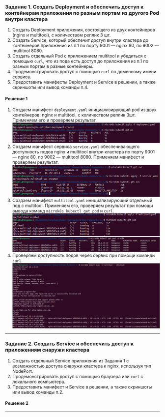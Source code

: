 ### Задание 1. Создать Deployment и обеспечить доступ к контейнерам приложения по разным портам из другого Pod внутри кластера

1. Создать Deployment приложения, состоящего из двух контейнеров (nginx и multitool), с количеством реплик 3 шт.
2. Создать Service, который обеспечит доступ внутри кластера до контейнеров приложения из п.1 по порту 9001 — nginx 80, по 9002 — multitool 8080.
3. Создать отдельный Pod с приложением multitool и убедиться с помощью `curl`, что из пода есть доступ до приложения из п.1 по разным портам в разные контейнеры.
4. Продемонстрировать доступ с помощью `curl` по доменному имени сервиса.
5. Предоставить манифесты Deployment и Service в решении, а также скриншоты или вывод команды п.4.

#### Решение 1
1. Cоздаем манифест `deployment.yaml` инициализирующий pod из двух контейнеров: nginx и multitool, с количеством реплик 3шт. Применяем его и проверяем результат.
![deployment](img/1.png)
2. Создаем манифест сервиса `service.yaml` обеспечивающего доступность подов nginx и multitool внутри кластера по порту 9001 — nginx 80, по 9002 — multitool 8080. Применяем манифест и проверяем результат.
![deployment](img/2.png)
3. Создаем манифест `multitool.yaml` инициализирующий отдельный под с multitool. Применяем его, проверяем результат при помощи вывода команд `microk8s kubectl get pod` и `curl`.
![deployment](img/3.png)
![deployment](img/4.png)
4. Проверяем доступность подов через сервис при помощи команды `curl`.
![deployment](img/5.png)

------

### Задание 2. Создать Service и обеспечить доступ к приложениям снаружи кластера

1. Создать отдельный Service приложения из Задания 1 с возможностью доступа снаружи кластера к nginx, используя тип NodePort.
2. Продемонстрировать доступ с помощью браузера или `curl` с локального компьютера.
3. Предоставить манифест и Service в решении, а также скриншоты или вывод команды п.2.

#### Решение 2
------
